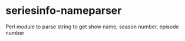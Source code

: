 # seriesinfo-nameparser
Perl module to parse string to get show name, season number, episode number
